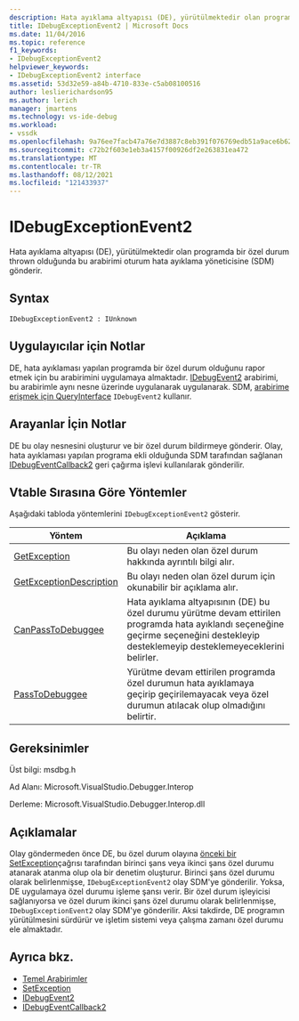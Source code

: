 ```yaml
---
description: Hata ayıklama altyapısı (DE), yürütülmektedir olan programda bir özel durum thrown olduğunda bu arabirimi oturum hata ayıklama yöneticisine (SDM) gönderir.
title: IDebugExceptionEvent2 | Microsoft Docs
ms.date: 11/04/2016
ms.topic: reference
f1_keywords:
- IDebugExceptionEvent2
helpviewer_keywords:
- IDebugExceptionEvent2 interface
ms.assetid: 53d32e59-a84b-4710-833e-c5ab08100516
author: leslierichardson95
ms.author: lerich
manager: jmartens
ms.technology: vs-ide-debug
ms.workload:
- vssdk
ms.openlocfilehash: 9a76ee7facb47a76e7d3887c8eb391f076769edb51a9ace6b62899fe57e29e79
ms.sourcegitcommit: c72b2f603e1eb3a4157f00926df2e263831ea472
ms.translationtype: MT
ms.contentlocale: tr-TR
ms.lasthandoff: 08/12/2021
ms.locfileid: "121433937"
---
```

# <a name="idebugexceptionevent2"></a>IDebugExceptionEvent2
Hata ayıklama altyapısı (DE), yürütülmektedir olan programda bir özel durum thrown olduğunda bu arabirimi oturum hata ayıklama yöneticisine (SDM) gönderir.

## <a name="syntax"></a>Syntax

```
IDebugExceptionEvent2 : IUnknown
```

## <a name="notes-for-implementers"></a>Uygulayıcılar için Notlar
 DE, hata ayıklaması yapılan programda bir özel durum olduğunu rapor etmek için bu arabirimini uygulamaya almaktadır. [IDebugEvent2](../../../extensibility/debugger/reference/idebugevent2.md) arabirimi, bu arabirimle aynı nesne üzerinde uygulanarak uygulanarak. SDM, [arabirime erişmek için QueryInterface](/cpp/atl/queryinterface) `IDebugEvent2` kullanır.

## <a name="notes-for-callers"></a>Arayanlar İçin Notlar
 DE bu olay nesnesini oluşturur ve bir özel durum bildirmeye gönderir. Olay, hata ayıklaması yapılan programa ekli olduğunda SDM tarafından sağlanan [IDebugEventCallback2](../../../extensibility/debugger/reference/idebugeventcallback2.md) geri çağırma işlevi kullanılarak gönderilir.

## <a name="methods-in-vtable-order"></a>Vtable Sırasına Göre Yöntemler
 Aşağıdaki tabloda yöntemlerini `IDebugExceptionEvent2` gösterir.

|Yöntem|Açıklama|
|------------|-----------------|
|[GetException](../../../extensibility/debugger/reference/idebugexceptionevent2-getexception.md)|Bu olayı neden olan özel durum hakkında ayrıntılı bilgi alır.|
|[GetExceptionDescription](../../../extensibility/debugger/reference/idebugexceptionevent2-getexceptiondescription.md)|Bu olayı neden olan özel durum için okunabilir bir açıklama alır.|
|[CanPassToDebuggee](../../../extensibility/debugger/reference/idebugexceptionevent2-canpasstodebuggee.md)|Hata ayıklama altyapısının (DE) bu özel durumu yürütme devam ettirilen programda hata ayıklandı seçeneğine geçirme seçeneğini destekleyip desteklemeyip desteklemeyeceklerini belirler.|
|[PassToDebuggee](../../../extensibility/debugger/reference/idebugexceptionevent2-passtodebuggee.md)|Yürütme devam ettirilen programda özel durumun hata ayıklamaya geçirip geçirilemayacak veya özel durumun atılacak olup olmadığını belirtir.|

## <a name="requirements"></a>Gereksinimler
 Üst bilgi: msdbg.h

 Ad Alanı: Microsoft.VisualStudio.Debugger.Interop

 Derleme: Microsoft.VisualStudio.Debugger.Interop.dll

## <a name="remarks"></a>Açıklamalar
 Olay göndermeden önce DE, bu özel durum olayına [önceki bir SetException](../../../extensibility/debugger/reference/idebugengine2-setexception.md)çağrısı tarafından birinci şans veya ikinci şans özel durumu atanarak atanma olup ola bir denetim oluşturur. Birinci şans özel durumu olarak belirlenmişse, `IDebugExceptionEvent2` olay SDM'ye gönderilir. Yoksa, DE uygulamaya özel durumu işleme şansı verir. Bir özel durum işleyicisi sağlanıyorsa ve özel durum ikinci şans özel durumu olarak belirlenmişse, `IDebugExceptionEvent2` olay SDM'ye gönderilir. Aksi takdirde, DE programın yürütülmesini sürdürür ve işletim sistemi veya çalışma zamanı özel durumu ele almaktadır.

## <a name="see-also"></a>Ayrıca bkz.
- [Temel Arabirimler](../../../extensibility/debugger/reference/core-interfaces.md)
- [SetException](../../../extensibility/debugger/reference/idebugengine2-setexception.md)
- [IDebugEvent2](../../../extensibility/debugger/reference/idebugevent2.md)
- [IDebugEventCallback2](../../../extensibility/debugger/reference/idebugeventcallback2.md)
